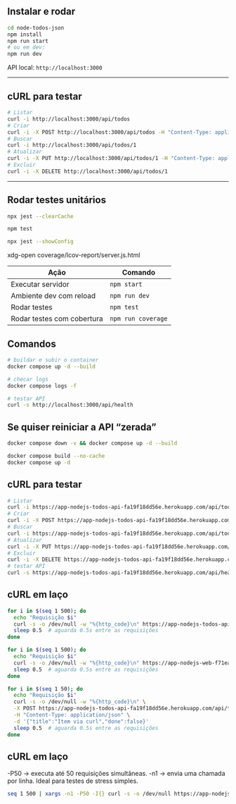 ## Instalar e rodar

```bash
cd node-todos-json
npm install
npm run start
# ou em dev:
npm run dev
```

API local: `http://localhost:3000`

* * *

## cURL para testar

```bash
# Listar
curl -i http://localhost:3000/api/todos
# Criar
curl -i -X POST http://localhost:3000/api/todos -H "Content-Type: application/json" -d '{"title":"Item via curl","done":false}'
# Buscar
curl -i http://localhost:3000/api/todos/1
# Atualizar
curl -i -X PUT http://localhost:3000/api/todos/1 -H "Content-Type: application/json" -d '{"title":"Atualizado","done":true}'
# Excluir
curl -i -X DELETE http://localhost:3000/api/todos/1
```

* * *

## Rodar testes unitários

```bash
npx jest --clearCache

npm test

npx jest --showConfig
```


xdg-open coverage/lcov-report/server.js.html



| Ação                       | Comando            |
| -------------------------- | ------------------ |
| Executar servidor          | `npm start`        |
| Ambiente dev com reload    | `npm run dev`      |
| Rodar testes               | `npm test`         |
| Rodar testes com cobertura | `npm run coverage` |


## Comandos

```bash
# buildar e subir o container
docker compose up -d --build

# checar logs
docker compose logs -f

# testar API
curl -s http://localhost:3000/api/health
```

## Se quiser reiniciar a API “zerada”

```bash
docker compose down -v && docker compose up -d --build

docker compose build --no-cache
docker compose up -d
```

## cURL para testar

```bash
# Listar
curl -i https://app-nodejs-todos-api-fa19f18dd56e.herokuapp.com/api/todos
# Criar
curl -i -X POST https://app-nodejs-todos-api-fa19f18dd56e.herokuapp.com/api/todos -H "Content-Type: application/json" -d '{"title":"Item via curl","done":false}'
# Buscar
curl -i https://app-nodejs-todos-api-fa19f18dd56e.herokuapp.com/api/todos/1
# Atualizar
curl -i -X PUT https://app-nodejs-todos-api-fa19f18dd56e.herokuapp.com/api/todos/1 -H "Content-Type: application/json" -d '{"title":"Atualizado","done":true}'
# Excluir
curl -i -X DELETE https://app-nodejs-todos-api-fa19f18dd56e.herokuapp.com/api/todos/1
# testar API
curl -s https://app-nodejs-todos-api-fa19f18dd56e.herokuapp.com/api/health
```


## cURL em laço

```bash
for i in $(seq 1 500); do
  echo "Requisição $i"
  curl -s -o /dev/null -w "%{http_code}\n" https://app-nodejs-todos-api-fa19f18dd56e.herokuapp.com/api/health
  sleep 0.5  # aguarda 0.5s entre as requisições
done
```

```bash
for i in $(seq 1 500); do
  echo "Requisição $i"
  curl -s -o /dev/null -w "%{http_code}\n" https://app-nodejs-web-f71ea7759970.herokuapp.com/api/todos
  sleep 0.5  # aguarda 0.5s entre as requisições
done
```

```bash
for i in $(seq 1 50); do
  echo "Requisição $i"
  curl -s -o /dev/null -w "%{http_code}\n" \
  -X POST https://app-nodejs-todos-api-fa19f18dd56e.herokuapp.com/api/todos \
  -H "Content-Type: application/json" \
  -d '{"title":"Item via curl","done":false}'
  sleep 0.5  # aguarda 0.5s entre as requisições
done
```

## cURL em laço

-P50 → executa até 50 requisições simultâneas.
-n1 → envia uma chamada por linha.
Ideal para testes de stress simples.

```bash
seq 1 500 | xargs -n1 -P50 -I{} curl -s -o /dev/null https://app-nodejs-todos-api-fa19f18dd56e.herokuapp.com/api/health
```